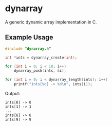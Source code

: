 # dynarray
A generic dynamic array implementation in C.

## Example Usage

```c
#include "dynarray.h"

int *ints = dynarray_create(int);

for (int i = 0; i < 10; i++)
    dynarray_push(ints, &i);

for (int i = 0; i < dynarray_length(ints); i++)
    printf("ints[%d] -> %d\n", ints[i]);
```
Output:
```
ints[0] -> 0
ints[1] -> 1
...
ints[8] -> 8
ints[9] -> 9
```

